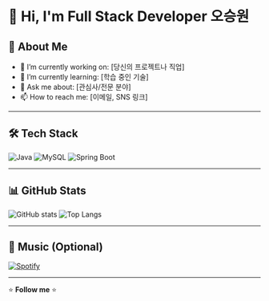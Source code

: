 # 👋 Hi, I'm Full Stack Developer 오승원

## 💼 About Me
- 🔭 I’m currently working on: [당신의 프로젝트나 직업]
- 🌱 I’m currently learning: [학습 중인 기술]
- 💬 Ask me about: [관심사/전문 분야]
- 📫 How to reach me: [이메일, SNS 링크]

---

## 🛠️ Tech Stack
![Java](https://img.shields.io/badge/Java-007396?style=flat&logo=java&logoColor=white)
![MySQL](https://img.shields.io/badge/MySQL-00000F?style=flat&logo=mysql&logoColor=white)
![Spring Boot](https://img.shields.io/badge/Spring_Boot-6DB33F?style=flat&logo=spring-boot&logoColor=white)

---

## 📊 GitHub Stats
![GitHub stats](https://github-readme-stats.vercel.app/api?username=당신의아이디&show_icons=true&theme=radical)
![Top Langs](https://github-readme-stats.vercel.app/api/top-langs/?username=당신의아이디&layout=compact&theme=radical)

---

## 🎵 Music (Optional)
[![Spotify](https://spotify-github-profile.vercel.app/api/view?uid=spotify사용자ID&cover_image=true&theme=default&show_offline=false&background_color=121212&bar_color=53b14f&bar_color_cover=false)](https://spotify-github-profile.vercel.app/api/view?uid=spotify사용자ID)

---

⭐️ **Follow me** ⭐️
